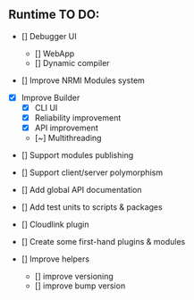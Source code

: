 ## Runtime TO DO:

- [] Debugger UI
    - [] WebApp
    - [] Dynamic compiler

- [] Improve NRMI Modules system
- [x] Improve Builder
    - [x] CLI UI
    - [x] Reliability improvement
    - [x] API improvement
    - [~] Multithreading

- [] Support modules publishing
- [] Support client/server polymorphism

- [] Add global API documentation
- [] Add test units to scripts & packages

- [] Cloudlink plugin
- [] Create some first-hand plugins & modules


- [] Improve helpers
  - [] improve versioning
  - [] improve bump version